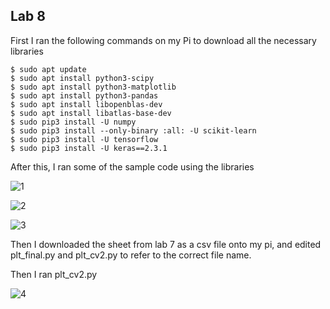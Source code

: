 ## Lab 8


First I ran the following commands on my Pi to download all the necessary libraries

```
$ sudo apt update
$ sudo apt install python3-scipy
$ sudo apt install python3-matplotlib
$ sudo apt install python3-pandas
$ sudo apt install libopenblas-dev
$ sudo apt install libatlas-base-dev
$ sudo pip3 install -U numpy
$ sudo pip3 install --only-binary :all: -U scikit-learn
$ sudo pip3 install -U tensorflow
$ sudo pip3 install -U keras==2.3.1
```

After this, I ran some of the sample code using the libraries

![1](https://github.com/jgoceljak/CPE-322-A/blob/e973da52d6a0c140209f8b0b85834eb1e8041417/Lab8/IMG_2730.JPG)

![2]()

![3]()

Then I downloaded the sheet from lab 7 as a csv file onto my pi, and edited plt_final.py and plt_cv2.py to refer to the correct file name.

Then I ran plt_cv2.py

![4]()
